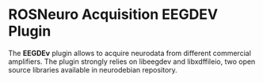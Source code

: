 # ROSNeuro Acquisition EEGDEV Plugin

The **EEGDEv** plugin allows to acquire neurodata from different commercial amplifiers. The plugin strongly relies on libeegdev and libxdffileio, two open source libraries available in neurodebian repository.
